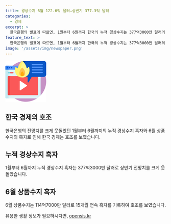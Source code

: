 ```yaml
---
title: 경상수지 6월 122.6억 달러…상반기 377.3억 달러
categories:
  - 경제
excerpt: >
  한국은행의 발표에 따르면, 1월부터 6월까지 한국의 누적 경상수지는 377억3000만 달러의 흑자를 기록했다. 이는 상반기 전망치 279억 달러를 크게 웃돌아, 경제 전망에 긍정적인 신호로 받아들여질 것으로 보인다. 특히 6월 상품수지는 114억7000만 달러로 15개월 연속 흑자를 기록하며 경기 회복세를 확인시켰다.
feature_text: >
  한국은행의 발표에 따르면, 1월부터 6월까지 한국의 누적 경상수지는 377억3000만 달러의 흑자를 기록했다. 이는 상반기 전망치 279억 달러를 크게 웃돌아, 경제 전망에 긍정적인 신호로 받아들여질 것으로 보인다. 특히 6월 상품수지는 114억7000만 달러로 15개월 연속 흑자를 기록하며 경기 회복세를 확인시켰다.
image: '/assets/img/newspaper.png'
---
```


<p><img src="/assets/img/news.png" alt="rentncar 속보" /></p>

<h2 data-ke-size="size26">한국 경제의 호조</h2>

<p data-ke-size="size16">한국은행의 전망치를 크게 웃돌았던 1월부터 6월까지의 누적 경상수지 흑자와 6월 상품수지의 흑자로 인해 한국 경제는 호조를 보였습니다.</p>

<h2 data-ke-size="size26">누적 경상수지 흑자</h2>

<p data-ke-size="size16">1월부터 6월까지 누적 경상수지 흑자는 377억3000만 달러로 상반기 전망치를 크게 웃돌았습니다.</p>

<h2 data-ke-size="size26">6월 상품수지 흑자</h2>

<p data-ke-size="size16">6월 상품수지는 114억7000만 달러로 15개월 연속 흑자를 기록하여 호조를 보였습니다.</p>
유용한 생활 정보가 필요하시다면, <a href="https://opensis.kr" rel="dofollow">opensis.kr</a>


